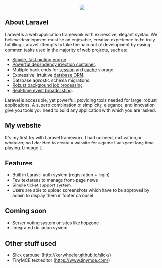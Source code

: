 <p align="center"><img src="https://laravel.com/assets/img/components/logo-laravel.svg"></p>

## About Laravel

Laravel is a web application framework with expressive, elegant syntax. We believe development must be an enjoyable, creative experience to be truly fulfilling. Laravel attempts to take the pain out of development by easing common tasks used in the majority of web projects, such as:

- [Simple, fast routing engine](https://laravel.com/docs/routing).
- [Powerful dependency injection container](https://laravel.com/docs/container).
- Multiple back-ends for [session](https://laravel.com/docs/session) and [cache](https://laravel.com/docs/cache) storage.
- Expressive, intuitive [database ORM](https://laravel.com/docs/eloquent).
- Database agnostic [schema migrations](https://laravel.com/docs/migrations).
- [Robust background job processing](https://laravel.com/docs/queues).
- [Real-time event broadcasting](https://laravel.com/docs/broadcasting).

Laravel is accessible, yet powerful, providing tools needed for large, robust applications. A superb combination of simplicity, elegance, and innovation give you tools you need to build any application with which you are tasked.

## My website

It's my first try with Laravel framework. I had no need, motivation,or whatever, so I decided to create
a website for a game I've spent long time playing, Lineage 2.


## Features

- Built in Laravel auth system (registration + login)
- Few textareas to manage front-page news
- Simple ticket support system
- Users are able to upload screenshots which have to be approved by admin to display them in footer carousel


## Coming soon
- Server voting system on sites like hopzone
- Integrated donation system


## Other stuff used
- Slick carousel (http://kenwheeler.github.io/slick/)
- TinyMCE text editor (https://www.tinymce.com/)

